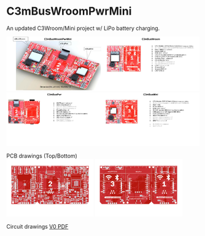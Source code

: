 # C3mBusWroomPwrMini
An updated C3Wroom/Mini project w/ LiPo battery charging.<br>

 <img src="hardware/C3mBusWroomPwrMini.jpg" width=50%><img src="hardware/C3mBusWroom.jpg" width=50%>
 <img src="hardware/C3mBusPwr.jpg" width=50%><img src="hardware/C3mBusMini.jpg" width=50%>
 
PCB drawings (Top/Bottom) <br>
 <img src="hardware/C3mBusWroomMini_PcbTop.png" width=45%> <img src="hardware/C3mBusWroomMini_PcbBottom.png" width=45%>

Circuit drawings [V0 PDF](hardware/C3mBusWroomPwrMini_V0_2023-08-14.pdf)
